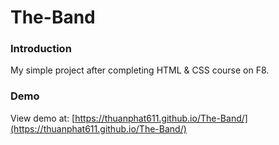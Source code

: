 # The-Band
### Introduction 
My simple project after completing HTML & CSS course on F8.
### Demo
View demo at: [https://thuanphat611.github.io/The-Band/](https://thuanphat611.github.io/The-Band/) 
